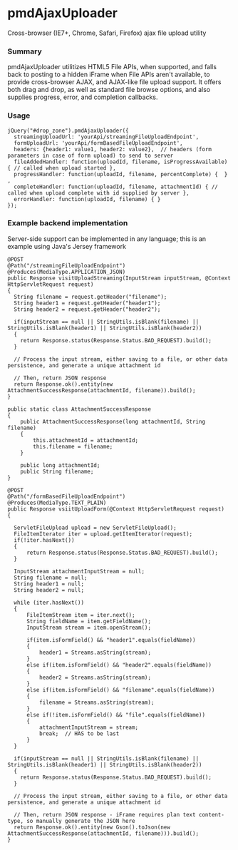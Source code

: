 # pmdAjaxUploader
Cross-browser (IE7+, Chrome, Safari, Firefox) ajax file upload utility

### Summary
pmdAjaxUploader utilitizes HTML5 File APIs, when supported, and falls back to posting to a hidden iFrame when File APIs aren't available, to provide cross-browser AJAX, and AJAX-like file upload support.  It offers both drag and drop, as well as standard file browse options, and also supplies progress, error, and completion callbacks.

### Usage
```
jQuery("#drop_zone").pmdAjaxUploader({
  streamingUploadUrl: 'yourApi/streamingFileUploadEndpoint',
  formUploadUrl: 'yourApi/formBasedFileUploadEndpoint',
  headers: {header1: value1, header2: value2},  // headers (form parameters in case of form upload) to send to server
  fileAddedHandler: function(uploadId, filename, isProgressAvailable) { // called when upload started },
  progressHandler: function(uploadId, filename, percentComplete) {  } ,
  completeHandler: function(uploadId, filename, attachmentId) { // called when upload complete with id supplied by server },
  errorHandler: function(uploadId, filename) { }
});
```

### Example backend implementation
Server-side support can be implemented in any language; this is an example using Java's Jersey framework

```
@POST
@Path("/streamingFileUploadEndpoint")
@Produces(MediaType.APPLICATION_JSON)
public Response visitUploadStreaming(InputStream inputStream, @Context HttpServletRequest request)
{
  String filename = request.getHeader("filename");
  String header1 = request.getHeader("header1");
  String header2 = request.getHeader("header2");
  
  if(inputStream == null || StringUtils.isBlank(filename) || StringUtils.isBlank(header1) || StringUtils.isBlank(header2))
  {
    return Response.status(Response.Status.BAD_REQUEST).build();
  }
  
  // Process the input stream, either saving to a file, or other data persistence, and generate a unique attachment id
  
  // Then, return JSON response
  return Response.ok().entity(new AttachmentSuccessResponse(attachmentId, filename)).build();
}

public static class AttachmentSuccessResponse 
{
    public AttachmentSuccessResponse(long attachmentId, String filename)
    {
        this.attachmentId = attachmentId;
        this.filename = filename;
    }
    
    public long attachmentId;
    public String filename;
}

@POST
@Path("/formBasedFileUploadEndpoint")
@Produces(MediaType.TEXT_PLAIN)
public Response vsiitUploadForm(@Context HttpServletRequest request)
{

  ServletFileUpload upload = new ServletFileUpload();
  FileItemIterator iter = upload.getItemIterator(request);
  if(!iter.hasNext())
  {
      return Response.status(Response.Status.BAD_REQUEST).build();
  }
          
  InputStream attachmentInputStream = null;
  String filename = null;
  String header1 = null;
  String header2 = null;
  
  while (iter.hasNext()) 
  {
      FileItemStream item = iter.next();
      String fieldName = item.getFieldName();
      InputStream stream = item.openStream();
      
      if(item.isFormField() && "header1".equals(fieldName))
      {
          header1 = Streams.asString(stream);
      }
      else if(item.isFormField() && "header2".equals(fieldName))
      {
          header2 = Streams.asString(stream);
      }
      else if(item.isFormField() && "filename".equals(fieldName))
      {
          filename = Streams.asString(stream);
      }
      else if(!item.isFormField() && "file".equals(fieldName))
      {
          attachmentInputStream = stream;
          break;  // HAS to be last
      }
  }
  
  if(inputStream == null || StringUtils.isBlank(filename) || StringUtils.isBlank(header1) || StringUtils.isBlank(header2))
  {
    return Response.status(Response.Status.BAD_REQUEST).build();
  }
  
  // Process the input stream, either saving to a file, or other data persistence, and generate a unique attachment id
  
  // Then, return JSON response - iFrame requires plan text content-type, so manually generate the JSON here
  return Response.ok().entity(new Gson().toJson(new AttachmentSuccessResponse(attachmentId, filename))).build();
}
```
